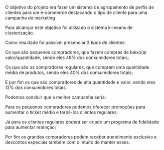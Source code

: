 O objetivo do projeto era fazer um sistema de agrupamento de perfis de clientes para um e-commerce destacando o tipo de cliente para uma campanha de marketing

Para alcançar este objetivo foi utilizado o sistema k-means de clusterização.

Como resultado foi possível presenciar 3 tipos de clientes:

Os que são pequenos compradores, que fazem compras de baixo(a) valor/quantidade, sendo eles 48% dos consumidores totais;

Os que são os compradores regulares, que compram uma quantidade média de produtos, sendo eles 40% dos consumidores totais;

E por fim os que são compradores de alta quantidade e valor, sendo eles 12% dos consumidores totais.

Podemos concluir que a melhor campanha seria:

Para os pequenos compradores podemos oferecer promoções para aumentar o ticket médio e torná-los clientes regulares;

Já para os clientes regulares poderá ser criado um programa de fidelidade para aumentar retenção;

Por fim os grandes compradores podem receber atendimento exclusivo e descontos especiais também com o intuito de manter esses.
